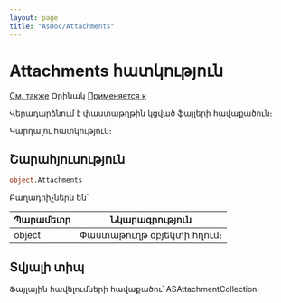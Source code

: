 ```yaml
---
layout: page
title: "AsDoc/Attachments"
---
```



# Attachments հատկություն 

[См. также](ReadOnlyAttachments.html) Օրինակ [Применяется к](../Asdoc.md)

Վերադարձնում է փաստաթղթին կցված ֆայլերի հավաքածուն։

Կարդալու հատկություն։

## Շարահյուսություն


``` vb
object.Attachments
```

Բաղադրիչներն են՝ 


| Պարամետր | Նկարագրություն |
|--|--|
| object | Փաստաթուղթ օբյեկտի հղում։ |


## Տվյալի տիպ

Ֆայլային հավելումների հավաքածու՝ ASAttachmentCollection։
